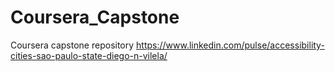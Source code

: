 # Coursera_Capstone
Coursera capstone repository
https://www.linkedin.com/pulse/accessibility-cities-sao-paulo-state-diego-n-vilela/
